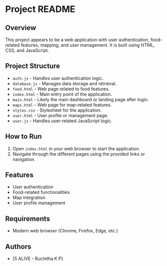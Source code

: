 # Project README

## Overview
This project appears to be a web application with user authentication, food-related features, mapping, and user management. It is built using HTML, CSS, and JavaScript.

## Project Structure

- `auth.js` - Handles user authentication logic.
- `database.js` - Manages data storage and retrieval.
- `food.html` - Web page related to food features.
- `index.html` - Main entry point of the application.
- `main.html` - Likely the main dashboard or landing page after login.
- `maps.html` - Web page for map-related features.
- `styles.css` - Stylesheet for the application.
- `user.html` - User profile or management page.
- `user.js` - Handles user-related JavaScript logic.

## How to Run
1. Open `index.html` in your web browser to start the application.
2. Navigate through the different pages using the provided links or navigation.

## Features
- User authentication
- Food-related functionalities
- Map integration
- User profile management

## Requirements
- Modern web browser (Chrome, Firefox, Edge, etc.)

## Authors
- [5 ALIVE - Ruchitha K P]
